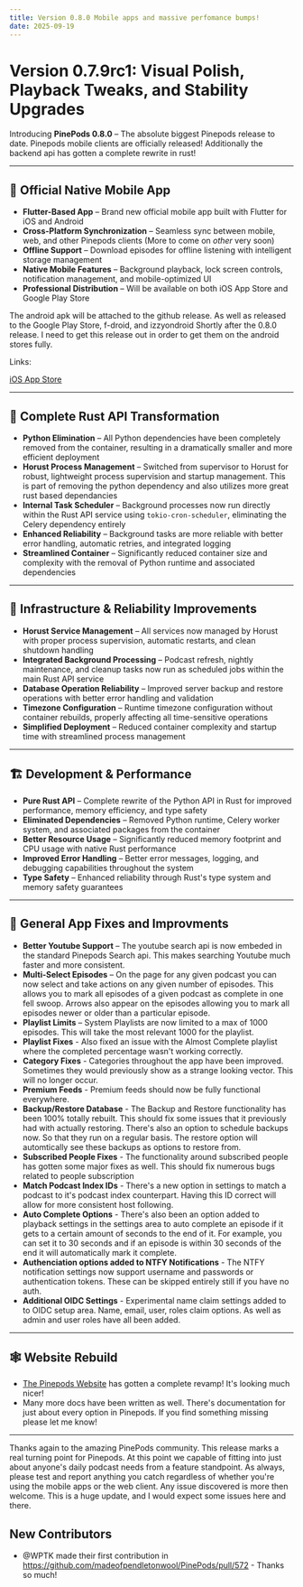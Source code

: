 ```yaml
---
title: Version 0.8.0 Mobile apps and massive perfomance bumps!
date: 2025-09-19
---
```


# Version 0.7.9rc1: Visual Polish, Playback Tweaks, and Stability Upgrades

Introducing **PinePods 0.8.0** – The absolute biggest Pinepods release to date. Pinepods mobile clients are officially released! Additionally the backend api has gotten a complete rewrite in rust!

---

## 📱 Official Native Mobile App

* **Flutter-Based App** – Brand new official mobile app built with Flutter for iOS and Android
* **Cross-Platform Synchronization** – Seamless sync between mobile, web, and other Pinepods clients (More to come on *other* very soon)
* **Offline Support** – Download episodes for offline listening with intelligent storage management
* **Native Mobile Features** – Background playback, lock screen controls, notification management, and mobile-optimized UI
* **Professional Distribution** – Will be available on both iOS App Store and Google Play Store

The android apk will be attached to the github release. As well as released to the Google Play Store, f-droid, and izzyondroid Shortly after the 0.8.0 release. I need to get this release out in order to get them on the android stores fully.

Links:

[iOS App Store](https://apps.apple.com/us/app/pinepods/id6751441116)

---

## 🦀 Complete Rust API Transformation

* **Python Elimination** – All Python dependencies have been completely removed from the container, resulting in a dramatically smaller and more efficient deployment
* **Horust Process Management** – Switched from supervisor to Horust for robust, lightweight process supervision and startup management. This is part of removing the python dependency and also utilizes more great rust based dependancies
* **Internal Task Scheduler** – Background processes now run directly within the Rust API service using `tokio-cron-scheduler`, eliminating the Celery dependency entirely
* **Enhanced Reliability** – Background tasks are more reliable with better error handling, automatic retries, and integrated logging
* **Streamlined Container** – Significantly reduced container size and complexity with the removal of Python runtime and associated dependencies

---

## 🔧 Infrastructure & Reliability Improvements

* **Horust Service Management** – All services now managed by Horust with proper process supervision, automatic restarts, and clean shutdown handling
* **Integrated Background Processing** – Podcast refresh, nightly maintenance, and cleanup tasks now run as scheduled jobs within the main Rust API service
* **Database Operation Reliability** – Improved server backup and restore operations with better error handling and validation
* **Timezone Configuration** – Runtime timezone configuration without container rebuilds, properly affecting all time-sensitive operations
* **Simplified Deployment** – Reduced container complexity and startup time with streamlined process management

---

## 🏗️ Development & Performance

* **Pure Rust API** – Complete rewrite of the Python API in Rust for improved performance, memory efficiency, and type safety
* **Eliminated Dependencies** – Removed Python runtime, Celery worker system, and associated packages from the container
* **Better Resource Usage** – Significantly reduced memory footprint and CPU usage with native Rust performance
* **Improved Error Handling** – Better error messages, logging, and debugging capabilities throughout the system
* **Type Safety** – Enhanced reliability through Rust's type system and memory safety guarantees

---

## 🐞 General App Fixes and Improvments

* **Better Youtube Support** – The youtube search api is now embeded in the standard Pinepods Search api. This makes searching Youtube much faster and more consistent.
* **Multi-Select Episodes** – On the page for any given podcast you can now select and take actions on any given number of episodes. This allows you to mark all episodes of a given podcast as complete in one fell swoop. Arrows also appear on the episodes allowing you to mark all episodes newer or older than a particular episode.
* **Playlist Limits** – System Playlists are now limited to a max of 1000 episodes. This will take the most relevant 1000 for the playlist.
* **Playlist Fixes** - Also fixed an issue with the Almost Complete playlist where the completed percentage wasn't working correctly.
* **Category Fixes** - Categories throughout the app have been improved. Sometimes they would previously show as a strange looking vector. This will no longer occur.
* **Premium Feeds** - Premium feeds should now be fully functional everywhere.
* **Backup/Restore Database** - The Backup and Restore functionality has been 100% totally rebuilt. This should fix some issues that it previously had with actually restoring. There's also an option to schedule backups now. So that they run on a regular basis. The restore option will automtically see these backups as options to restore from.
* **Subscribed People Fixes** - The functionality around subscribed people has gotten some major fixes as well. This should fix numerous bugs related to people subscription
* **Match Podcast Index IDs** - There's a new option in settings to match a podcast to it's podcast index counterpart. Having this ID correct will allow for more consistent host following.
* **Auto Complete Options** - There's also been an option added to playback settings in the settings area to auto complete an episode if it gets to a certain amount of seconds to the end of it. For example, you can set it to 30 seconds and if an episode is within 30 seconds of the end it will automatically mark it complete.
* **Authenciation options added to NTFY Notifications** - The NTFY notification settings now support username and passwords or authentication tokens. These can be skipped entirely still if you have no auth.
* **Additional OIDC Settings** - Experimental name claim settings added to to OIDC setup area. Name, email, user, roles claim options. As well as admin and user roles have all been added.

---

## 🕸️ Website Rebuild

- [The Pinepods Website](https://pinepods.online) has gotten a complete revamp! It's looking much nicer!
- Many more docs have been written as well. There's documentation for just about every option in Pinepods. If you find something missing please let me know!

---

Thanks again to the amazing PinePods community. This release marks a real turning point for Pinepods. At this point we capable of fitting into just about anyone's daily podcast needs from a feature standpoint. As always, please test and report anything you catch regardless of whether you're using the mobile apps or the web client. Any issue discovered is more then welcome. This is a huge update, and I would expect some issues here and there.


## New Contributors
* @WPTK made their first contribution in https://github.com/madeofpendletonwool/PinePods/pull/572 - Thanks so much!

